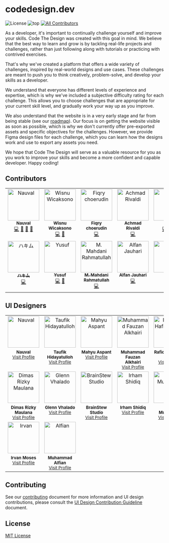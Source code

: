 # codedesign.dev

![License](https://img.shields.io/github/license/nauvalazhar/code-design?style=flat-square) ![top](https://img.shields.io/github/languages/top/nauvalazhar/code-design?style=flat-square) <!-- ALL-CONTRIBUTORS-BADGE:START - Do not remove or modify this section -->
[![All Contributors](https://img.shields.io/badge/all_contributors-13-orange.svg?style=flat-square)](#contributors-)
<!-- ALL-CONTRIBUTORS-BADGE:END --> 


As a developer, it's important to continually challenge yourself and improve your skills. Code The Design was created with this goal in mind. We believe that the best way to learn and grow is by tackling real-life projects and challenges, rather than just following along with tutorials or practicing with contrived exercises.

That's why we've created a platform that offers a wide variety of challenges, inspired by real-world designs and use cases. These challenges are meant to push you to think creatively, problem-solve, and develop your skills as a developer.

We understand that everyone has different levels of experience and expertise, which is why we've included a subjective difficulty rating for each challenge. This allows you to choose challenges that are appropriate for your current skill level, and gradually work your way up as you improve.

We also understand that the website is in a very early stage and far from being stable (see our [roadmap](https://github.com/nauvalazhar/code-design/issues/12)). Our focus is on getting the website visible as soon as possible, which is why we don't currently offer pre-exported assets and specific objectives for the challenges. However, we provide Figma design files for each challenge, which you can learn how the designs work and use to export any assets you need.

We hope that Code The Design will serve as a valuable resource for you as you work to improve your skills and become a more confident and capable developer. Happy coding!

## Contributors

<!-- ALL-CONTRIBUTORS-LIST:START - Do not remove or modify this section -->
<!-- prettier-ignore-start -->
<!-- markdownlint-disable -->
<table>
  <tbody>
    <tr>
      <td align="center" valign="top" width="14.28%"><a href="http://nauv.al"><img src="https://avatars.githubusercontent.com/u/14899175?v=4?s=100" width="100px;" alt="Nauval"/><br /><sub><b>Nauval</b></sub></a><br /><a href="https://github.com/nauvalazhar/code-design/commits?author=nauvalazhar" title="Code">💻</a> <a href="#design-nauvalazhar" title="Design">🎨</a> <a href="#ideas-nauvalazhar" title="Ideas, Planning, & Feedback">🤔</a> <a href="https://github.com/nauvalazhar/code-design/commits?author=nauvalazhar" title="Documentation">📖</a></td>
      <td align="center" valign="top" width="14.28%"><a href="https://wiscaksono.me/"><img src="https://avatars.githubusercontent.com/u/63142229?v=4?s=100" width="100px;" alt="Wisnu Wicaksono"/><br /><sub><b>Wisnu Wicaksono</b></sub></a><br /><a href="https://github.com/nauvalazhar/code-design/commits?author=wiscaksono" title="Code">💻</a> <a href="#design-wiscaksono" title="Design">🎨</a></td>
      <td align="center" valign="top" width="14.28%"><a href="http://fiqry.dev"><img src="https://avatars.githubusercontent.com/u/25787603?v=4?s=100" width="100px;" alt="Fiqry choerudin"/><br /><sub><b>Fiqry choerudin</b></sub></a><br /><a href="https://github.com/nauvalazhar/code-design/commits?author=fiqryq" title="Code">💻</a></td>
      <td align="center" valign="top" width="14.28%"><a href="https://mrtampan.github.io/"><img src="https://avatars.githubusercontent.com/u/33930946?v=4?s=100" width="100px;" alt="Achmad Rivaldi"/><br /><sub><b>Achmad Rivaldi</b></sub></a><br /><a href="https://github.com/nauvalazhar/code-design/commits?author=mrtampan" title="Code">💻</a></td>
      <td align="center" valign="top" width="14.28%"><a href="http://perdidev.github.io"><img src="https://avatars.githubusercontent.com/u/108800230?v=4?s=100" width="100px;" alt="Perdi"/><br /><sub><b>Perdi</b></sub></a><br /><a href="https://github.com/nauvalazhar/code-design/commits?author=perdiDev" title="Code">💻</a> <a href="#design-perdiDev" title="Design">🎨</a> <a href="https://github.com/nauvalazhar/code-design/commits?author=perdiDev" title="Documentation">📖</a></td>
      <td align="center" valign="top" width="14.28%"><a href="https://hendraaagil.dev"><img src="https://avatars.githubusercontent.com/u/54741166?v=4?s=100" width="100px;" alt="Hendra Agil"/><br /><sub><b>Hendra Agil</b></sub></a><br /><a href="https://github.com/nauvalazhar/code-design/commits?author=hendraaagil" title="Code">💻</a></td>
      <td align="center" valign="top" width="14.28%"><a href="https://up2dul.com"><img src="https://avatars.githubusercontent.com/u/36098718?v=4?s=100" width="100px;" alt="Abdul Malik"/><br /><sub><b>Abdul Malik</b></sub></a><br /><a href="https://github.com/nauvalazhar/code-design/commits?author=up2dul" title="Code">💻</a></td>
    </tr>
    <tr>
      <td align="center" valign="top" width="14.28%"><a href="https://haikel.my.id"><img src="https://avatars.githubusercontent.com/u/77146709?v=4?s=100" width="100px;" alt="ハキム"/><br /><sub><b>ハキム</b></sub></a><br /><a href="https://github.com/nauvalazhar/code-design/commits?author=haikelz" title="Code">💻</a></td>
      <td align="center" valign="top" width="14.28%"><a href="https://github.com/iamyuu"><img src="https://avatars.githubusercontent.com/u/45778229?v=4?s=100" width="100px;" alt="Yusuf"/><br /><sub><b>Yusuf</b></sub></a><br /><a href="https://github.com/nauvalazhar/code-design/commits?author=iamyuu" title="Code">💻</a> <a href="#design-iamyuu" title="Design">🎨</a></td>
      <td align="center" valign="top" width="14.28%"><a href="https://github.com/mahdanidn"><img src="https://avatars.githubusercontent.com/u/50037482?v=4?s=100" width="100px;" alt="M. Mahdani Rahmatullah"/><br /><sub><b>M. Mahdani Rahmatullah</b></sub></a><br /><a href="https://github.com/nauvalazhar/code-design/commits?author=mahdanidn" title="Code">💻</a></td>
      <td align="center" valign="top" width="14.28%"><a href="https://alfanjauhari.com"><img src="https://avatars.githubusercontent.com/u/57592351?v=4?s=100" width="100px;" alt="Alfan Jauhari"/><br /><sub><b>Alfan Jauhari</b></sub></a><br /><a href="https://github.com/nauvalazhar/code-design/commits?author=alfanjauhari" title="Code">💻</a></td>
      <td align="center" valign="top" width="14.28%"><a href="https://sglkc.my.id"><img src="https://avatars.githubusercontent.com/u/31957516?v=4?s=100" width="100px;" alt="Seya"/><br /><sub><b>Seya</b></sub></a><br /><a href="https://github.com/nauvalazhar/code-design/commits?author=sglkc" title="Code">💻</a></td>
      <td align="center" valign="top" width="14.28%"><a href="https://github.com/altafsyah"><img src="https://avatars.githubusercontent.com/u/57579846?v=4?s=100" width="100px;" alt="Altaf Syah"/><br /><sub><b>Altaf Syah</b></sub></a><br /><a href="#design-altafsyah" title="Design">🎨</a></td>
    </tr>
  </tbody>
</table>

<!-- markdownlint-restore -->
<!-- prettier-ignore-end -->

<!-- ALL-CONTRIBUTORS-LIST:END -->
<!-- prettier-ignore-start -->
<!-- markdownlint-disable -->

<!-- markdownlint-restore -->
<!-- prettier-ignore-end -->

<!-- ALL-CONTRIBUTORS-LIST:END -->

## UI Designers

<table width="100%">
  <tr>
    <td align="center"><img src="https://codedesign.dev/_next/image?url=%2Fnauval.jpg&w=128&q=75" width="100" alt="Nauval"></td>
    <td align="center"><img src="https://codedesign.dev/_next/image?url=%2Ftaufik.jpeg&w=128&q=75" width="100" alt="Taufik Hidayatulloh"></td>
    <td align="center"><img src="https://codedesign.dev/_next/image?url=%2Fmahyu.jpeg&w=128&q=75" width="100" alt="Mahyu Aspant"></td>
    <td align="center"><img src="https://codedesign.dev/_next/image?url=%2Ffauzan.jpeg&w=128&q=75" width="100" alt="Muhammad Fauzan Alkhairi"></td>
    <td align="center"><img src="https://codedesign.dev/_next/image?url=%2Frafiq.png&w=128&q=75" width="100" alt="Rafiq Al Hafizh Adha"></td>
    <td align="center"><img src="https://codedesign.dev/_next/image?url=%2Fsyauqi.jpeg&w=128&q=75" width="100" alt="Syauqizaidan Khairan Khalaf"></td>
    <td align="center"><img src="https://codedesign.dev/_next/image?url=%2Fyohana.jpeg&w=128&q=75" width="100" alt="Yohana Marlina"></td>
  </tr>
  <tr>
    <td align="center" valign="top" width="14.28%">
      <sub><b>Nauval</b></sub>
      <br>
      <sub><a href="https://www.figma.com/@mhd">Visit Profile</a></sub>
    </td>
    <td align="center" valign="top" width="14.28%">
      <sub><b>Taufik Hidayatulloh</b></sub>
      <br>
      <sub><a href="https://www.figma.com/@opik">Visit Profile</a></sub>
    </td>
    <td align="center" valign="top" width="14.28%">
      <sub><b>Mahyu Aspant</b></sub>
      <br>
      <sub><a href="https://www.figma.com/@mahyuaspant">Visit Profile</a></sub>
    </td>
    <td align="center" valign="top" width="14.28%">
      <sub><b>Muhammad Fauzan Alkhairi</b></sub>
      <br>
      <sub><a href="https://www.figma.com/@muhammadfauzana">Visit Profile</a></sub>
    </td>
    <td align="center" valign="top" width="14.28%">
      <sub><b>Rafiq Al Hafizh Adha</b></sub>
      <br>
      <sub><a href="https://www.figma.com/@rafiqadha">Visit Profile</a></sub>
    </td>
    <td align="center" valign="top" width="14.28%">
      <sub><b>Syauqizaidan Khairan Khalaf</b></sub>
      <br>
      <sub><a href="https://www.figma.com/@syaufy">Visit Profile</a></sub>
    </td>
    <td align="center" valign="top" width="14.28%">
      <sub><b>Yohana Marlina</b></sub>
      <br>
      <sub><a href="https://www.figma.com/@yohanamarlina">Visit Profile</a></sub>
    </td>
  </tr>
  <tr>
    <td align="center"><img src="https://codedesign.dev/_next/image?url=%2Fdimas.jpeg&w=128&q=75" width="100" alt="Dimas Rizky Maulana"></td>
    <td align="center"><img src="https://codedesign.dev/_next/image?url=%2Fglenn.jpeg&w=128&q=75" width="100" alt="Glenn Vhalado"></td>
    <td align="center"><img src="https://codedesign.dev/_next/image?url=%2Fbrainstew.jpeg&w=128&q=75" width="100" alt="BrainStew Studio"></td>
    <td align="center"><img src="https://codedesign.dev/_next/image?url=%2Firham.jpeg&w=128&q=75" width="100" alt="Irham Shidiq"></td>
    <td align="center"><img src="https://codedesign.dev/_next/image?url=%2Fdzaki.jpeg&w=128&q=75" width="100" alt="Dzaki Muzhaffar"></td>
    <td align="center"><img src="https://codedesign.dev/_next/image?url=%2Fafin.jpeg&w=128&q=75" width="100" alt="Muhammad Afin"></td>
    <td align="center"><img src="https://codedesign.dev/_next/image?url=%2Farie.jpeg&w=128&q=75" width="100" alt="Arie"></td>
  </tr>
  <tr>
    <td align="center" valign="top" width="14.28%">
      <sub><b>Dimas Rizky Maulana</b></sub>
      <br>
      <sub><a href="https://www.figma.com/@dimasrizkym">Visit Profile</a></sub>
    </td>
    <td align="center" valign="top" width="14.28%">
      <sub><b>Glenn Vhalado</b></sub>
      <br>
      <sub><a href="https://www.figma.com/@glennvhalado">Visit Profile</a></sub>
    </td>
    <td align="center" valign="top" width="14.28%">
      <sub><b>BrainStew Studio</b></sub>
      <br>
      <sub><a href="https://www.figma.com/@brainstewstudio">Visit Profile</a></sub>
    </td>
    <td align="center" valign="top" width="14.28%">
      <sub><b>Irham Shidiq</b></sub>
      <br>
      <sub><a href="https://www.figma.com/@irhammshidiq">Visit Profile</a></sub>
    </td>
    <td align="center" valign="top" width="14.28%">
      <sub><b>Dzaki Muzhaffar</b></sub>
      <br>
      <sub><a href="https://www.figma.com/@dzakiimuzh">Visit Profile</a></sub>
    </td>
    <td align="center" valign="top" width="14.28%">
      <sub><b>Muhammad Afin</b></sub>
      <br>
      <sub><a href="https://www.figma.com/@maafin_ui">Visit Profile</a></sub>
    </td>
    <td align="center" valign="top" width="14.28%">
      <sub><b>Arie</b></sub>
      <br>
      <sub><a href="https://www.figma.com/@ariar">Visit Profile</a></sub>
    </td>
  </tr>
  <tr>
    <td align="center"><img src="https://codedesign.dev/_next/image?url=%2Firvan.jpeg&w=128&q=75" width="100" alt="Irvan"></td>
    <td align="center"><img src="https://codedesign.dev/_next/image?url=%2Falfian.jpeg&w=128&q=75" width="100" alt="Alfian"></td>
  </tr>
  <tr>
    <td align="center" valign="top" width="14.28%">
      <sub><b>Irvan Moses</b></sub>
      <br>
      <sub><a href="https://www.figma.com/@irvan">Visit Profile</a></sub>
    </td>
    <td align="center" valign="top" width="14.28%">
      <sub><b>Muhammad Alfian</b></sub>
      <br>
      <sub><a href="https://www.figma.com/@alpi">Visit Profile</a></sub>
    </td>
  </tr>
</table>

## Contributing

See our [contributing](https://github.com/nauvalazhar/code-design/blob/main/CONTRIBUTING.md) document for more information and UI design contributions, please consult the [UI Design Contribution Guideline](https://github.com/nauvalazhar/code-design/blob/main/CONTRIBUTING_DESIGN.md) document.

## License
[MIT License](https://github.com/nauvalazhar/code-design/blob/main/LICENSE)
